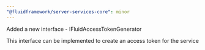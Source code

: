 ```yaml
---
"@fluidframework/server-services-core": minor
---
```


Added a new interface - IFluidAccessTokenGenerator

This interface can be implemented to create an access token for the service
